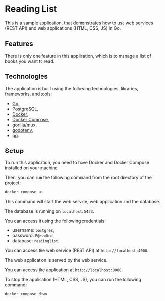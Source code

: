 # Reading List

This is a sample application, that demonstrates how to use web services (REST API) and web applications (HTML, CSS, JS) in Go.

## Features

There is only one feature in this application, which is to manage a list of books you want to read.

## Technologies

The application is built using the following technologies, libraries, frameworks, and tools:

- [Go](https://golang.org/),
- [PostgreSQL](https://www.postgresql.org/),
- [Docker](https://www.docker.com/),
- [Docker Compose](https://docs.docker.com/compose/),
- [gorilla/mux](https://github.com/gorilla/mux),
- [godotenv](https://github.com/joho/godotenv),
- [pq](github.com/lib/pq).

## Setup

To run this application, you need to have Docker and Docker Compose installed on your machine.

Then, you can run the following command from the root directory of the project:

```bash
docker compose up
```

This command will start the web service, web application and the database.

The database is running on `localhost:5433`.

You can access it using the following credentials:

- username: `postgres`,
- password: `P@ssw0rd`,
- database: `readinglist`.

You can access the web service (REST API) at `http://localhost:4000`.

The web application is served by the web service.

You can access the application at `http://localhost:8080`.

To stop the application (HTML, CSS, JS), you can run the following command:

```bash
docker compose down
```
